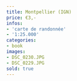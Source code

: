 ```yaml
---
title: Montpellier (IGN)
price: €3,-
infos:  
- 'carte de randonnée'
- '1:25.000'
categories:
- book
images:
- DSC_0230.JPG
- DSC_0229.JPG
sold: true
---
```

